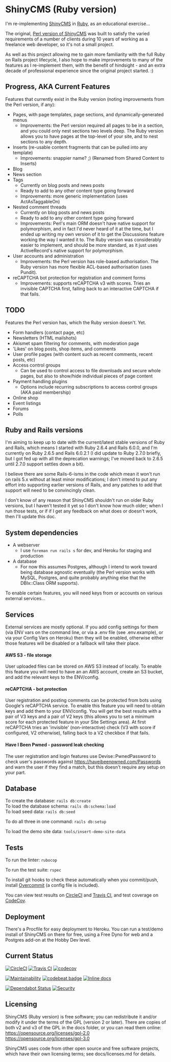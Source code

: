 # ShinyCMS (Ruby version)

I'm re-implementing [ShinyCMS](https://shinycms.org/) in
[Ruby](https://ruby-lang.org/), as an educational exercise...

The original, [Perl version of ShinyCMS](https://github.com/denny/ShinyCMS) was
built to satisfy the varied requirements of a number of clients during 10 years
of working as a freelance web developer, so it's not a small project.

As well as this project allowing me to gain more familiarity with the full Ruby
on Rails project lifecycle, I also hope to make improvements to many of the
features as I re-implement them, with the benefit of hindsight - and an extra
decade of professional experience since the original project started. :)


## Progress, AKA Current Features

Features that currently exist in the Ruby version (noting improvements from
the Perl version, if any):

* Pages, with page templates, page sections, and dynamically-generated menus
  * Improvements: the Perl version required all pages to be in a section, and
    you could only nest sections two levels deep. The Ruby version allows you
    to have pages at the top-level of your site, and to nest sections to any
    depth.
* Inserts (re-usable content fragments that can be pulled into any template)
  * Improvements: snappier name? ;) (Renamed from Shared Content to Inserts)
* Blog
* News section
* Tags
  * Currently on blog posts and news posts
  * Ready to add to any other content type going forward
  * Improvements: more generic implementation (uses ActAsTaggableOn)
* Nested comment threads
  * Currently on blog posts and news posts
  * Ready to add to any other content type going forward
  * Improvements: Perl's main ORM doesn't have native support for polymorphism,
    and in fact I'd never heard of it at the time, but I ended up writing my own
    version of it to get the Discussions feature working the way I wanted it to.
    The Ruby version was considerably easier to implement, and should be more
    standard, as it just uses ActiveRecord's native support for polymorphism.
* User accounts and administration
  * Improvements: the Perl version has role-based authorisation. The Ruby
    version has more flexible ACL-based authorisation (uses Pundit).
* reCAPTCHA bot protection for registration and comment forms
  * Improvements: supports reCAPTCHA v3 with scores. Tries an invisible
    CAPTCHA first, falling back to an interactive CAPTCHA if that fails.


## TODO

Features the Perl version has, which the Ruby version doesn't. Yet.

* Form handlers (contact page, etc)
* Newsletters (HTML mailshots)
* Akismet spam filtering for comments, with moderation page
* 'Likes' on blog posts, shop items, and comments
* User profile pages (with content such as recent comments, recent posts, etc)
* Access control groups
  * Can be used to control access to file downloads and secure whole pages,
    but also to show/hide individual pieces of page content
* Payment handling plugins
  * Options include recurring subscriptions to access control groups (AKA paid membership)
* Online shop
* Event listings
* Forums
* Polls


## Ruby and Rails versions

I'm aiming to keep up to date with the current/latest stable versions of Ruby
and Rails, which means I started with Ruby 2.6.4 and Rails 6.0.0, and I'm
currently on Ruby 2.6.5 and Rails 6.0.2.1 (I did update to Ruby 2.7.0 briefly,
but I got fed up with all the deprecation warnings; I've moved back to 2.6.5
until 2.7.0 support settles down a bit).

I believe there are some Rails-6-isms in the code which mean it won't run on
rails 5.x without at least minor modifications; I don't intend to put any effort
into supporting earlier versions of Rails, and any patches to add that support
will need to be convincingly clean.

I don't know of any reason that ShinyCMS shouldn't run on older Ruby versions,
but I haven't tested it yet so I don't know how much older; when I run those
tests, or if if I get any feedback on what does or doesn't work, then I'll
update this doc.


## System dependencies

* A webserver
  * I use `foreman run rails s` for dev, and Heroku for staging and production
* A database
  * For now this assumes Postgres, although I intend to work toward being
    database agnostic eventually (the Perl version works with MySQL, Postgres,
    and quite probably anything else that the DBIx::Class ORM supports).

To enable certain features, you will need keys from or accounts on various
external services...


## Services

External services are mostly optional. If you add config settings for them
(via ENV vars on the command line, or via a .env file (see .env.example),
or via your Config Vars on Heroku) then they will be enabled, otherwise
either those features will be disabled or a fallback will take their place.

#### AWS S3 - file storage

User uploaded files can be stored on AWS S3 instead of locally. To enable this
feature you will need to have an an AWS account, create an S3 bucket, and add
the relevant keys to the ENV/config.

#### reCAPTCHA - bot protection

User registration and posting comments can be protected from bots using Google's
reCAPTCHA service. To enable this feature you will need to obtain keys and add
them to your ENV/config. You will get the best results with a pair of V3 keys
and a pair of V2 keys (this allows you to set a minimum score for each protected
feature in your Site Settings area). At first reCAPTCHA tries an 'invisible'
(non-interactive) check (V3 with score if configured, V2 otherwise), falling
back to a V2 checkbox if that fails.

#### Have I Been Pwned - password leak checking

The user registration and login features use Devise::PwnedPassword to check
user's passwords against https://haveibeenpwned.com/Passwords and warn the
user if they find a match, but this doesn't require any setup on your part.


## Database

To create the database: `rails db:create`  
To load the database schema: `rails db:schema:load`  
To load seed data: `rails db:seed`

To do all three in one command: `rails db:setup`

To load the demo site data: `tools/insert-demo-site-data`


## Tests

To run the linter: `rubocop`

To run the test suite: `rspec`

To install git hooks to check these automatically when you commit/push, install
[Overcommit](https://github.com/sds/overcommit) (a config file is included).

You can view test results on
[CircleCI](https://circleci.com/gh/denny/ShinyCMS-ruby) and
[Travis CI](https://travis-ci.org/denny/ShinyCMS-ruby), and test coverage on
[CodeCov](https://codecov.io/gh/denny/ShinyCMS-ruby).


## Deployment

There's a Procfile for easy deployment to Heroku. You can run a test/demo
install of ShinyCMS on there for free, using a Free Dyno for web and a
Postgres add-on at the Hobby Dev level.


## Current Status

[![CircleCI](https://circleci.com/gh/denny/ShinyCMS-ruby.svg?style=svg&circle-token=5d3c249b624bd720b7481eb606893737ba65a0ce)](https://circleci.com/gh/denny/ShinyCMS-ruby)  [![Travis CI](https://travis-ci.org/denny/ShinyCMS-ruby.svg?branch=master)](https://travis-ci.org/denny/ShinyCMS-ruby)  [![codecov](https://codecov.io/gh/denny/ShinyCMS-ruby/branch/master/graph/badge.svg?token=Pm6x6VcQ81)](https://codecov.io/gh/denny/ShinyCMS-ruby)  

[![Maintainability](https://api.codeclimate.com/v1/badges/944f9f96599145fdea77/maintainability)](https://codeclimate.com/github/denny/ShinyCMS-ruby/maintainability)  [![codebeat badge](https://codebeat.co/badges/cbd8fc61-241a-4701-9716-d4264cb6d9d9)](https://codebeat.co/projects/github-com-denny-shinycms-ruby-master)  [![Inline docs](http://inch-ci.org/github/denny/ShinyCMS-ruby.svg?branch=master)](http://inch-ci.org/github/denny/ShinyCMS-ruby)

[![Dependabot Status](https://api.dependabot.com/badges/status?host=github&repo=denny/ShinyCMS-ruby)](https://dependabot.com)  [![Security](https://hakiri.io/github/denny/ShinyCMS-ruby/master.svg)](https://hakiri.io/github/denny/ShinyCMS-ruby/master)


## Licensing

ShinyCMS (Ruby version) is free software; you can redistribute it and/or modify
it under the terms of the GPL (version 2 or later). There are copies of both v2
and v3 of the GPL in the docs folder, or you can read them online:  
https://opensource.org/licenses/gpl-2.0  
https://opensource.org/licenses/gpl-3.0

ShinyCMS uses code from other open source and free software projects, which have
their own licensing terms; see docs/licenses.md for details.
